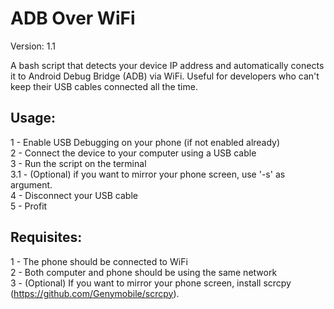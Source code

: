 # ADB Over WiFi
Version: 1.1

A bash script that detects your device IP address and automatically conects it to Android Debug Bridge (ADB) via WiFi. Useful for developers who can't keep their USB cables connected all the time.

## Usage:

1 - Enable USB Debugging on your phone (if not enabled already)  
2 - Connect the device to your computer using a USB cable  
3 - Run the script on the terminal  
  3.1 - (Optional) if you want to mirror your phone screen, use '-s' as argument.  
4 - Disconnect your USB cable  
5 - Profit  

## Requisites:

1 - The phone should be connected to WiFi  
2 - Both computer and phone should be using the same network  
3 - (Optional) If you want to mirror your phone screen, install scrcpy (https://github.com/Genymobile/scrcpy).
